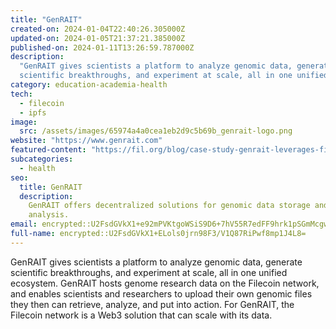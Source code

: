 ```yaml
---
title: "GenRAIT"
created-on: 2024-01-04T22:40:26.305000Z
updated-on: 2024-01-05T21:37:21.385000Z
published-on: 2024-01-11T13:26:59.787000Z
description:
  "GenRAIT gives scientists a platform to analyze genomic data, generate
  scientific breakthroughs, and experiment at scale, all in one unified ecosystem."
category: education-academia-health
tech:
  - filecoin
  - ipfs
image:
  src: /assets/images/65974a4a0cea1eb2d9c5b69b_genrait-logo.png
website: "https://www.genrait.com"
featured-content: "https://fil.org/blog/case-study-genrait-leverages-filecoin-network-for-greater-visibility-access-and-storage-of-genomic-data/"
subcategories:
  - health
seo:
  title: GenRAIT
  description:
    GenRAIT offers decentralized solutions for genomic data storage and
    analysis.
email: encrypted::U2FsdGVkX1+e92mPVKtgoWSiS9D6+7hV55R7edFF9hrk1pSGmMcgwrcw3hOXy5bs
full-name: encrypted::U2FsdGVkX1+ELols0jrn98F3/V1Q87RiPwf8mp1J4L8=
---
```


GenRAIT gives scientists a platform to analyze genomic data, generate scientific breakthroughs, and experiment at scale, all in one unified ecosystem. GenRAIT hosts genome research data on the Filecoin network, and enables scientists and researchers to upload their own genomic files they then can retrieve, analyze, and put into action. For GenRAIT, the Filecoin network is a Web3 solution that can scale with its data.
